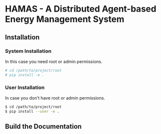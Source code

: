 # HAMAS - A Distributed Agent-based Energy Management System
## Installation
### System Installation
In this case you need root or admin permissions.

```bash
# cd /path/to/project/root
# pip install -e .
```
### User Installation
In case you don't have root or admin permissions.

```bash
$ cd /path/to/project/root
$ pip install --user -e .
```
## Build the Documentation
###
